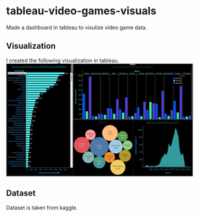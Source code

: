 # tableau-video-games-visuals
Made a dashboard in tableau to visulize video game data.


## Visualization
I created the following visualization in tableau.<br>
<img src="dashboard video games.jpg">


## Dataset
Dataset is taken from kaggle.
